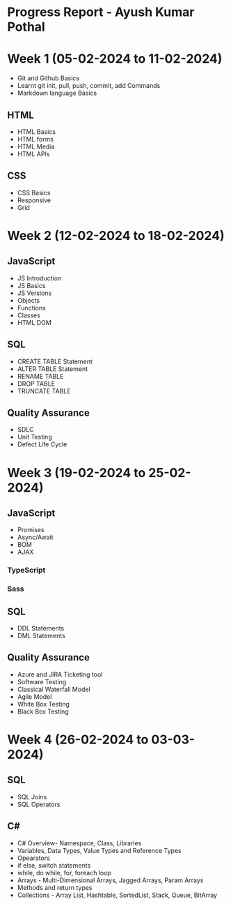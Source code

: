 # Progress Report - Ayush Kumar Pothal

# Week 1 (05-02-2024 to 11-02-2024)
- Git and Github Basics
- Learnt git init, pull, push, commit, add Commands
- Markdown language Basics
## HTML
- HTML Basics
- HTML forms
- HTML Media
- HTML APIs
## CSS
- CSS Basics
- Responsive
- Grid

# Week 2 (12-02-2024 to 18-02-2024)

## JavaScript
- JS Introduction
- JS Basics
- JS Versions
- Objects
- Functions
- Classes
- HTML DOM
## SQL
- CREATE TABLE Statement
- ALTER TABLE Statement
- RENAME TABLE
- DROP TABLE
- TRUNCATE TABLE
## Quality Assurance
- SDLC
- Unit Testing
- Defect Life Cycle

# Week 3 (19-02-2024 to 25-02-2024)

## JavaScript
- Promises
- Async/Await
- BOM
- AJAX
### TypeScript
### Sass
## SQL
- DDL Statements
- DML Statements
## Quality Assurance
- Azure and JIRA Ticketing tool
- Software Testing
- Classical Waterfall Model
- Agile Model
- White Box Testing
- Black Box Testing

# Week 4 (26-02-2024 to 03-03-2024)

## SQL
- SQL Joins
- SQL Operators
## C#
- C# Overview- Namespace, Class, Libraries
- Variables, Data Types, Value Types and Reference Types
- Opearators
- if else, switch statements
- while, do while, for, foreach loop
- Arrays - Multi-Dimensional Arrays, Jagged Arrays, Param Arrays
- Methods and return types
- Collections - Array List, Hashtable, SortedList, Stack, Queue, BitArray
